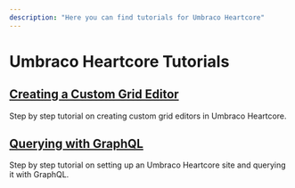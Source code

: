 ```yaml
---
description: "Here you can find tutorials for Umbraco Heartcore"
---
```


# Umbraco Heartcore Tutorials

## [Creating a Custom Grid Editor](creating-a-custom-grid-editor.md)

Step by step tutorial on creating custom grid editors in Umbraco Heartcore.

## [Querying with GraphQL](querying-with-graphql.md)

Step by step tutorial on setting up an Umbraco Heartcore site and querying it with GraphQL.

